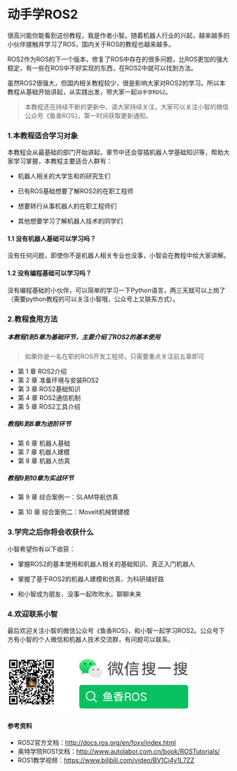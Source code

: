 # 动手学ROS2
很高兴能你能看到这份教程，我是作者小智。随着机器人行业的兴起，越来越多的小伙伴接触并学习了ROS，国内关于ROS的教程也越来越多。

ROS2作为ROS的下一个版本，修复了ROS中存在的很多问题，比ROS更加的强大稳定，有一些在ROS中不好实现的东西，在ROS2中就可以找到方法。

虽然ROS2很强大，但国内相关教程较少，很是影响大家对ROS2的学习。所以本教程从基础开始讲起，从实践出发，带大家一起`动手学ROS2`。

> 本教程还在持续不断的更新中，请大家持续关注。大家可以关注小智的微信公众号《鱼香ROS》，第一时间获取更新通知。


### 1.本教程适合学习对象

本教程会从最基础的部门开始讲起，章节中还会穿插机器人学基础知识等，帮助大家学习掌握，本教程主要适合人群有：

- 机器人相关的大学生和的研究生们

- 已有ROS基础想要了解ROS2的在职工程师

- 想要转行从事机器人的在职工程师们

- 其他想要学习了解机器人技术的同学们

#### 1.1 没有机器人基础可以学习吗？

没有任何问题，即使你不是机器人相关专业也没事，小智会在教程中给大家讲解。

#### 1.2 没有编程基础可以学习吗？
没有编程基础的小伙伴，可以简单的学习一下Python语言，两三天就可以上岗了（需要python教程的可以关注小智哦，公众号上又联系方式）。

### 2.教程食用方法
##### 本教程1到5章为基础环节，主要介绍了ROS2的基本使用

> 如果你是一名在职的ROS开发工程师，只需要重点关注前五章即可

- 第 1 章 ROS2介绍
- 第 2 章 准备环境与安装ROS2
- 第 3 章 ROS2基础知识
- 第 4 章 ROS2通信机制
- 第 5 章 ROS2工具介绍


##### 教程6到8章为进阶环节

- 第 6 章 机器人基础
- 第 7 章 机器人建模
- 第 8 章 机器人仿真

##### 教程9到10章为实战环节

- 第 9 章 综合案例一：SLAM导航仿真

- 第 10 章 综合案例二：MoveIt机械臂建模


### 3.学完之后你将会收获什么
小智希望你有以下收获：

- 掌握ROS2的基本使用和机器人相关的基础知识、真正入门机器人

- 掌握了基于ROS2的机器人建模和仿真、为科研铺好路

- 和小智成为朋友、没事一起吹吹水，聊聊未来



### 4.欢迎联系小智

最后欢迎关注小智的微信公众号《鱼香ROS》，和小智一起学习ROS2。公众号下方有小智的个人微信和机器人技术交流群，有问题可以联系。

<img src="README/imgs/image-20210726192026520.png" alt="image-20210726192026520" style="zoom:50%;" />




#### 参考资料
- ROS2官方文档：http://docs.ros.org/en/foxy/index.html
- 奥特学院ROS1文档：http://www.autolabor.com.cn/book/ROSTutorials/
- ROS1教学视频：https://www.bilibili.com/video/BV1Ci4y1L7ZZ

